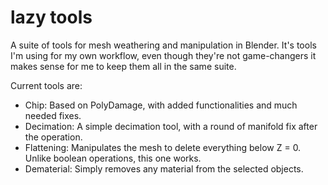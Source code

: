 # lazy tools
A suite of tools for mesh weathering and manipulation in Blender.
It's tools I'm using for my own workflow, even though they're not game-changers it makes sense for me to keep them all in the same suite.

Current tools are: 
* Chip: Based on PolyDamage, with added functionalities and much needed fixes.
* Decimation: A simple decimation tool, with a round of manifold fix after the operation.
* Flattening: Manipulates the mesh to delete everything below Z = 0. Unlike boolean operations, this one works.
* Dematerial: Simply removes any material from the selected objects.
